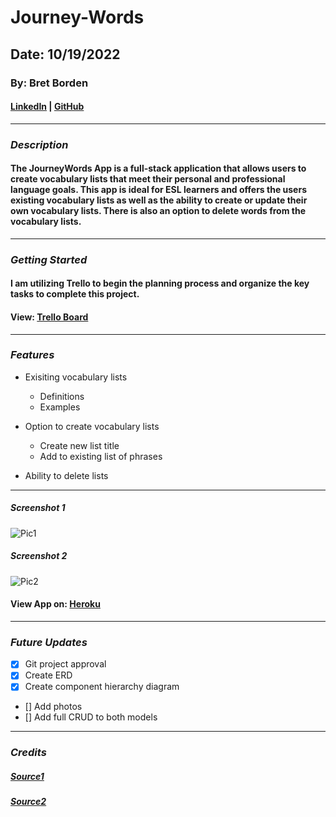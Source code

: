 # Journey-Words

## Date: 10/19/2022

### By: Bret Borden

#### [LinkedIn](www.likedin.com) | [GitHub](www.github.com)

---

### **_Description_**

#### The JourneyWords App is a full-stack application that allows users to create vocabulary lists that meet their personal and professional language goals. This app is ideal for ESL learners and offers the users existing vocabulary lists as well as the ability to create or update their own vocabulary lists. There is also an option to delete words from the vocabulary lists.

---

### **_Getting Started_**

#### I am utilizing Trello to begin the planning process and organize the key tasks to complete this project.

#### View: [Trello Board](https://trello.com/invite/b/jK3mdc3R/ATTIcd529b6961cc6a487d06bdd770c628e0BB8C2599/unit-2-planning-journeywords)

---

### **_Features_**

- Exisiting vocabulary lists

  - Definitions
  - Examples

- Option to create vocabulary lists

  - Create new list title
  - Add to existing list of phrases

- Ability to delete lists

---

##### Screenshot 1

![Pic1]()

##### Screenshot 2

![Pic2]()

#### View App on: [Heroku](https://www.heroku.com/)

---

### **_Future Updates_**

- [x] Git project approval
- [x] Create ERD
- [x] Create component hierarchy diagram
- [] Add photos
- [] Add full CRUD to both models

---

### **_Credits_**

##### [Source1](https://developer.mozilla.org/en-US/)

##### [Source2](https://developer.mozilla.org/en-US/)
